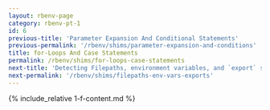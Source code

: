 ```yaml
---
layout: rbenv-page
category: rbenv-pt-1
id: 6
previous-title: 'Parameter Expansion And Conditional Statements'
previous-permalink: '/rbenv/shims/parameter-expansion-and-conditions'
title: for-Loops And Case Statements
permalink: /rbenv/shims/for-loops-case-statements
next-title: 'Detecting Filepaths, environment variables, and `export` statements'
next-permalink: '/rbenv/shims/filepaths-env-vars-exports'
---
```


{% include_relative 1-f-content.md %}
